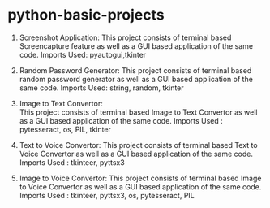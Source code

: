 # python-basic-projects
1) Screenshot Application: 
  This project consists of terminal based Screencapture feature as well as a GUI based application of the same code. Imports Used: pyautogui,tkinter
  
2) Random Password Generator: 
  This project consists of terminal based random password generator as well as a GUI based application of the same code. Imports Used: string, random, tkinter

3) Image to Text Convertor:  
   This project consists of terminal based Image to Text Convertor as well as a GUI based application of the same code. Imports Used : pytesseract, os, PIL, tkinter

4) Text to Voice Convertor: 
   This project consists of terminal based Text to Voice Convertor as well as a GUI based application of the same code. Imports Used : tkinteer, pyttsx3
   
5) Image to Voice Convertor: 
   This project consists of terminal based Image to Voice Convertor as well as a GUI based application of the same code. Imports Used : tkinteer, pyttsx3, os, pytesseract, PIL
